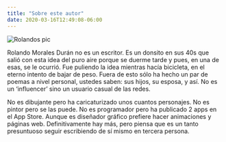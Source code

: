 ```yaml
---
title: "Sobre este autor"
date: 2020-03-16T12:49:08-06:00
---
```


![Rolandos pic](/img/myPic.jpg)

Rolando Morales Durán no es un escritor. Es un donsito en sus 40s que salió con esta idea del puro aire porque se duerme tarde y pues, en una de esas, se le ocurrió. Fue puliendo la idea mientras hacía bicicleta, en el eterno intento de bajar de peso. Fuera de esto sólo ha hecho un par de poemas a nivel personal, ustedes saben: sus hijos, su esposa, y así. No es un ‘influencer’ sino un usuario casual de las redes.

No es dibujante pero ha caricaturizado unos cuantos personajes. No es pintor pero se las puede. No es programador pero ha publicado 2 apps en el App Store. Aunque es diseñador gráfico prefiere hacer animaciones y páginas web. Definitivamente hay más, pero piensa que es un tanto presuntuoso seguir escribiendo de sí mismo en tercera persona.